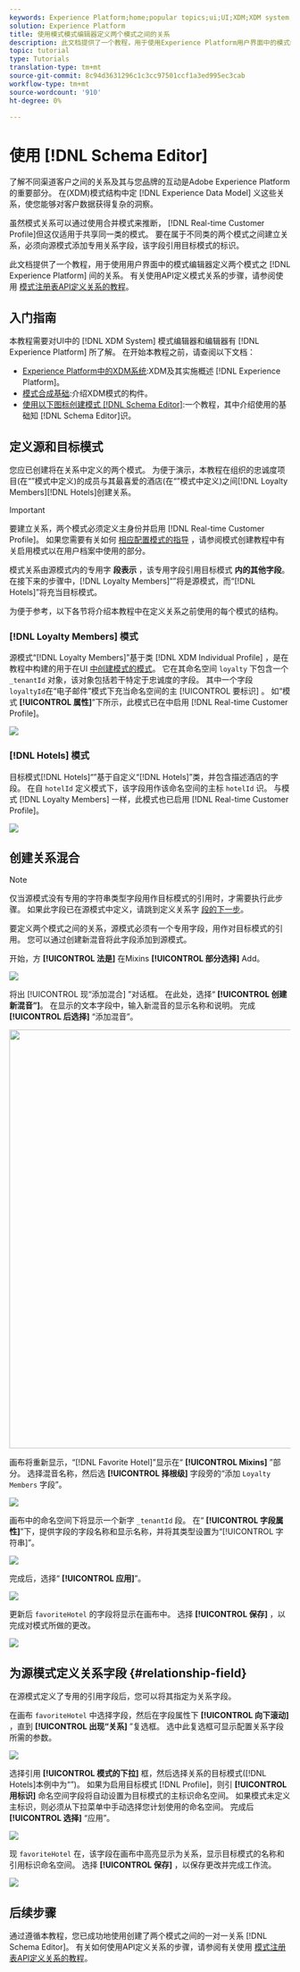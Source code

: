 ```yaml
---
keywords: Experience Platform;home;popular topics;ui;UI;XDM;XDM system;;experience data model;Experience data model;Experience Data Model;data model;Data Model;schema editor;Schema Editor;schema;Schema;schemas;Schemas;create;relationship;Relationship;reference;Reference;
solution: Experience Platform
title: 使用模式模式编辑器定义两个模式之间的关系
description: 此文档提供了一个教程，用于使用Experience Platform用户界面中的模式编辑器定义两个模式之间的关系。
topic: tutorial
type: Tutorials
translation-type: tm+mt
source-git-commit: 8c94d3631296c1c3cc97501ccf1a3ed995ec3cab
workflow-type: tm+mt
source-wordcount: '910'
ht-degree: 0%

---
```



# 使用 [!DNL Schema Editor]

了解不同渠道客户之间的关系及其与您品牌的互动是Adobe Experience Platform的重要部分。 在(XDM)模式结构中定 [!DNL Experience Data Model] 义这些关系，使您能够对客户数据获得复杂的洞察。

虽然模式关系可以通过使用合并模式来推断， [!DNL Real-time Customer Profile]但这仅适用于共享同一类的模式。 要在属于不同类的两个模式之间建立关系，必须向源模式添加专用关系字段，该字段引用目标模式的标识。

此文档提供了一个教程，用于使用用户界面中的模式编辑器定义两个模式之 [!DNL Experience Platform] 间的关系。 有关使用API定义模式关系的步骤，请参阅使用 [模式注册表API定义关系的教程](relationship-api.md)。

## 入门指南

本教程需要对UI中的 [!DNL XDM System] 模式编辑器和编辑器有 [!DNL Experience Platform] 所了解。 在开始本教程之前，请查阅以下文档：

* [Experience Platform中的XDM系统](../home.md):XDM及其实施概述 [!DNL Experience Platform]。
* [模式合成基础](../schema/composition.md):介绍XDM模式的构件。
* [使用以下图标创建模式 [!DNL Schema Editor]](create-schema-ui.md):一个教程，其中介绍使用的基础知 [!DNL Schema Editor]识。

## 定义源和目标模式

您应已创建将在关系中定义的两个模式。 为便于演示，本教程在组织的忠诚度项目(在“”模式中定义)的成员与其最喜爱的酒店(在“”模式中定义)之间[!DNL Loyalty Members][!DNL Hotels]创建关系。

>[!IMPORTANT]
>
>要建立关系，两个模式必须定义主身份并启用 [!DNL Real-time Customer Profile]。 如果您需要有关如何 [相应配置模式的指导](./create-schema-ui.md#profile) ，请参阅模式创建教程中有关启用模式以在用户档案中使用的部分。

模式关系由源模式内的专用字 **段表示** ，该专用字段引用目标模式 **内的其他字段**。 在接下来的步骤中，[!DNL Loyalty Members]“”将是源模式，而“[!DNL Hotels]”将充当目标模式。

为便于参考，以下各节将介绍本教程中在定义关系之前使用的每个模式的结构。

### [!DNL Loyalty Members] 模式

源模式“[!DNL Loyalty Members]”基于类 [!DNL XDM Individual Profile] ，是在教程中构建的用于在UI [中创建模式的模式](create-schema-ui.md)。 它在其命名空间 `loyalty` 下包含一个 `_tenantId` 对象，该对象包括若干特定于忠诚度的字段。 其中一个字段 `loyaltyId`在“电子邮件”模式下充当命名空间的主 [!UICONTROL 要标识] 。 如“模式 **[!UICONTROL 属性]**”下所示，此模式已在中启用 [!DNL Real-time Customer Profile]。

![](../images/tutorials/relationship/loyalty-members.png)

### [!DNL Hotels] 模式

目标模式[!DNL Hotels]“”基于自定义“[!DNL Hotels]”类，并包含描述酒店的字段。 在自 `hotelId` 定义模式下，该字段用作该命名空间的主标 `hotelId` 识。 与模式 [!DNL Loyalty Members] 一样，此模式也已启用 [!DNL Real-time Customer Profile]。

![](../images/tutorials/relationship/hotels.png)

## 创建关系混合

>[!NOTE]
>
>仅当源模式没有专用的字符串类型字段用作目标模式的引用时，才需要执行此步骤。 如果此字段已在源模式中定义，请跳到定义关系字 [段的下一步](#relationship-field)。

要定义两个模式之间的关系，源模式必须有一个专用字段，用作对目标模式的引用。 您可以通过创建新混音将此字段添加到源模式。

开始，方 **[!UICONTROL 法是]** 在Mixins **[!UICONTROL 部分选择]** Add。

![](../images/tutorials/relationship/loyalty-add-mixin.png)

将出 [!UICONTROL 现“添加混合] ”对话框。 在此处，选择“ **[!UICONTROL 创建新混音”]**。 在显示的文本字段中，输入新混音的显示名称和说明。 完成 **[!UICONTROL 后选择]** “添加混音”。

<img src="../images/tutorials/relationship/loyalty-create-new-mixin.png" width="750"><br>

画布将重新显示，“[!DNL Favorite Hotel]”显示在“ **[!UICONTROL Mixins]** ”部分。 选择混音名称，然后选 **[!UICONTROL 择根级]** 字段旁的“添加 `Loyalty Members` 字段”。

![](../images/tutorials/relationship/loyalty-add-field.png)

画布中的命名空间下将显示一个新字 `_tenantId` 段。 在“ **[!UICONTROL 字段属性]**”下，提供字段的字段名称和显示名称，并将其类型设置为“[!UICONTROL 字符串]”。

![](../images/tutorials/relationship/relationship-field-details.png)

完成后，选择“ **[!UICONTROL 应用]**”。

![](../images/tutorials/relationship/relationship-field-apply.png)

更新后 `favoriteHotel` 的字段将显示在画布中。 选择 **[!UICONTROL 保存]** ，以完成对模式所做的更改。

![](../images/tutorials/relationship/relationship-field-save.png)

## 为源模式定义关系字段 {#relationship-field}

在源模式定义了专用的引用字段后，您可以将其指定为关系字段。

在画布 `favoriteHotel` 中选择字段，然后在字段属性下 **[!UICONTROL 向下滚动]** ，直到 **[!UICONTROL 出现“关系]** ”复选框。 选中此复选框可显示配置关系字段所需的参数。

![](../images/tutorials/relationship/relationship-checkbox.png)

选择引用 **[!UICONTROL 模式的下拉]** 框，然后选择关系的目标模式([!DNL Hotels]本例中为“”)。 如果为启用目标模式 [!DNL Profile]，则引 **[!UICONTROL 用标识]** 命名空间字段将自动设置为目标模式的主标识命名空间。 如果模式未定义主标识，则必须从下拉菜单中手动选择您计划使用的命名空间。 完成后 **[!UICONTROL 选择]** “应用”。

![](../images/tutorials/relationship/reference-schema-id-namespace.png)

现 `favoriteHotel` 在，该字段在画布中高亮显示为关系，显示目标模式的名称和引用标识命名空间。 选择 **[!UICONTROL 保存]** ，以保存更改并完成工作流。

![](../images/tutorials/relationship/relationship-save.png)

## 后续步骤

通过遵循本教程，您已成功地使用创建了两个模式之间的一对一关系 [!DNL Schema Editor]。 有关如何使用API定义关系的步骤，请参阅有关使用 [模式注册表API定义关系的教程](relationship-api.md)。